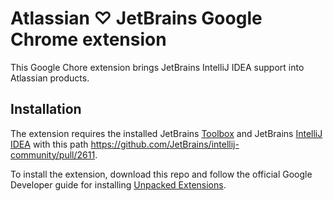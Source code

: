 # Atlassian ♡ JetBrains Google Chrome extension

This Google Chore extension brings JetBrains IntelliJ IDEA support into Atlassian products.

## Installation

The extension requires the installed JetBrains [Toolbox](https://www.jetbrains.com/toolbox-app/) and JetBrains [IntelliJ IDEA](https://www.jetbrains.com/idea/) 
with this path https://github.com/JetBrains/intellij-community/pull/2611.

To install the extension, download this repo and follow the official Google Developer 
guide for installing [Unpacked Extensions](https://developer.chrome.com/docs/extensions/mv3/getstarted/development-basics/#load-unpacked).
